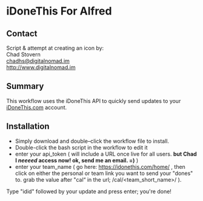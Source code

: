 # iDoneThis For Alfred

## Contact
Script & attempt at creating an icon by:  
Chad Stovern  
<chadhs@digitalnomad.im>  
<http://www.digitalnomad.im>

## Summary

This workflow uses the iDoneThis API to quickly send updates to your [iDoneThis.com](http://idonethis.com) account.

## Installation

- Simply download and double–click the workflow file to install.
- Double-click the bash script in the workflow to edit it
- enter your api_token ( will include a URL once live for all users. **but Chad I *neeeed* access now! ok, send me an email. =)** )
- enter your team_name ( go here: https://idonethis.com/home/ , then click on either the personal or team link you want to send your "dones" to. grab the value after "cal“ in the url; /cal/\<team_short_name\>/ ).

Type "idid" followed by your update and press enter; you're done!

